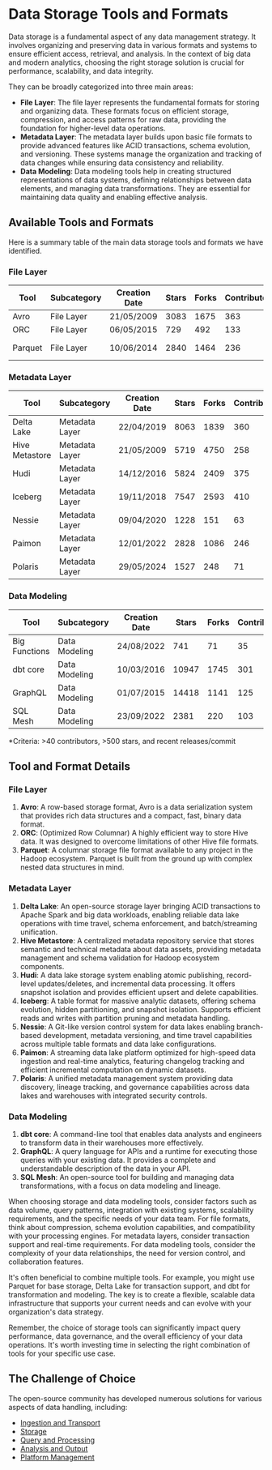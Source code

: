 # Data Storage Tools and Formats

Data storage is a fundamental aspect of any data management strategy. It involves organizing and preserving data in various formats and systems to ensure efficient access, retrieval, and analysis. In the context of big data and modern analytics, choosing the right storage solution is crucial for performance, scalability, and data integrity.

They can be broadly categorized into three main areas:
- **File Layer**: The file layer represents the fundamental formats for storing and organizing data. These formats focus on efficient storage, compression, and access patterns for raw data, providing the foundation for higher-level data operations.
- **Metadata Layer**: The metadata layer builds upon basic file formats to provide advanced features like ACID transactions, schema evolution, and versioning. These systems manage the organization and tracking of data changes while ensuring data consistency and reliability.
- **Data Modeling**: Data modeling tools help in creating structured representations of data systems, defining relationships between data elements, and managing data transformations. They are essential for maintaining data quality and enabling effective analysis.

## Available Tools and Formats

Here is a summary table of the main data storage tools and formats we have identified.

### File Layer

| Tool | Subcategory | Creation Date | Stars | Forks | Contributors | Last Release | Latest Commit | Meets Criteria* | Link |
|---|---|---|---|---|---|---|---|---|---|
| Avro | File Layer | 21/05/2009 | 3083 | 1675 | 363 | 05/08/2024 | 03/06/2025 | Yes | https://github.com/apache/avro |
| ORC | File Layer | 06/05/2015 | 729 | 492 | 133 | 07/05/2025 | 07/06/2025 | Yes | https://github.com/apache/orc |
| Parquet | File Layer | 10/06/2014 | 2840 | 1464 | 236 | 29/04/2025 | 05/06/2025 | Yes | https://github.com/apache/parquet-mr |

### Metadata Layer

| Tool | Subcategory | Creation Date | Stars | Forks | Contributors | Last Release | Latest Commit | Meets Criteria* | Link |
|---|---|---|---|---|---|---|---|---|---|
| Delta Lake | Metadata Layer | 22/04/2019 | 8063 | 1839 | 360 | 29/05/2025 | 06/06/2025 | Yes | https://github.com/delta-io/delta |
| Hive Metastore | Metadata Layer | 21/05/2009 | 5719 | 4750 | 258 | N/A | 08/06/2025 | Yes | https://github.com/apache/hive |
| Hudi | Metadata Layer | 14/12/2016 | 5824 | 2409 | 375 | 02/05/2025 | 07/06/2025 | Yes | https://github.com/apache/hudi |
| Iceberg | Metadata Layer | 19/11/2018 | 7547 | 2593 | 410 | 28/05/2025 | 08/06/2025 | Yes | https://github.com/apache/iceberg |
| Nessie | Metadata Layer | 09/04/2020 | 1228 | 151 | 63 | 07/05/2025 | 01/06/2025 | Yes | https://github.com/projectnessie/nessie |
| Paimon | Metadata Layer | 12/01/2022 | 2828 | 1086 | 246 | N/A | 08/06/2025 | Yes | https://github.com/apache/paimon |
| Polaris | Metadata Layer | 29/05/2024 | 1527 | 248 | 71 | 25/02/2025 | 08/06/2025 | Yes | https://github.com/apache/polaris |

### Data Modeling

| Tool | Subcategory | Creation Date | Stars | Forks | Contributors | Last Release | Latest Commit | Meets Criteria* | Link |
|---|---|---|---|---|---|---|---|---|---|
| Big Functions | Data Modeling | 24/08/2022 | 741 | 71 | 35 | 15/05/2025 | 26/05/2025 | No | https://github.com/unytics/bigfunctions |
| dbt core | Data Modeling | 10/03/2016 | 10947 | 1745 | 301 | 04/06/2025 | 05/06/2025 | Yes | https://github.com/dbt-labs/dbt-core |
| GraphQL | Data Modeling | 01/07/2015 | 14418 | 1141 | 125 | 27/10/2021 | 05/06/2025 | Yes | https://github.com/graphql/graphql-spec |
| SQL Mesh | Data Modeling | 23/09/2022 | 2381 | 220 | 103 | 06/06/2025 | 08/06/2025 | Yes | https://github.com/TobikoData/sqlmesh |

*Criteria: >40 contributors, >500 stars, and recent releases/commit

## Tool and Format Details

### File Layer

1. **Avro**: A row-based storage format, Avro is a data serialization system that provides rich data structures and a compact, fast, binary data format.
2. **ORC**: (Optimized Row Columnar) A highly efficient way to store Hive data. It was designed to overcome limitations of other Hive file formats.
3. **Parquet**: A columnar storage file format available to any project in the Hadoop ecosystem. Parquet is built from the ground up with complex nested data structures in mind.

### Metadata Layer

1. **Delta Lake**: An open-source storage layer bringing ACID transactions to Apache Spark and big data workloads, enabling reliable data lake operations with time travel, schema enforcement, and batch/streaming unification.
2. **Hive Metastore**: A centralized metadata repository service that stores semantic and technical metadata about data assets, providing metadata management and schema validation for Hadoop ecosystem components.
3. **Hudi**: A data lake storage system enabling atomic publishing, record-level updates/deletes, and incremental data processing. It offers snapshot isolation and provides efficient upsert and delete capabilities.
4. **Iceberg**: A table format for massive analytic datasets, offering schema evolution, hidden partitioning, and snapshot isolation. Supports efficient reads and writes with partition pruning and metadata handling.
5. **Nessie**: A Git-like version control system for data lakes enabling branch-based development, metadata versioning, and time travel capabilities across multiple table formats and data lake configurations.
6. **Paimon**: A streaming data lake platform optimized for high-speed data ingestion and real-time analytics, featuring changelog tracking and efficient incremental computation on dynamic datasets.
7. **Polaris**: A unified metadata management system providing data discovery, lineage tracking, and governance capabilities across data lakes and warehouses with integrated security controls.

### Data Modeling

1. **dbt core**: A command-line tool that enables data analysts and engineers to transform data in their warehouses more effectively.
2. **GraphQL**: A query language for APIs and a runtime for executing those queries with your existing data. It provides a complete and understandable description of the data in your API.
3. **SQL Mesh**: An open-source tool for building and managing data transformations, with a focus on data modeling and lineage.

When choosing storage and data modeling tools, consider factors such as data volume, query patterns, integration with existing systems, scalability requirements, and the specific needs of your data team. For file formats, think about compression, schema evolution capabilities, and compatibility with your processing engines. For metadata layers, consider transaction support and real-time requirements. For data modeling tools, consider the complexity of your data relationships, the need for version control, and collaboration features.

It's often beneficial to combine multiple tools. For example, you might use Parquet for base storage, Delta Lake for transaction support, and dbt for transformation and modeling. The key is to create a flexible, scalable data infrastructure that supports your current needs and can evolve with your organization's data strategy.

Remember, the choice of storage tools can significantly impact query performance, data governance, and the overall efficiency of your data operations. It's worth investing time in selecting the right combination of tools for your specific use case.

## The Challenge of Choice
The open-source community has developed numerous solutions for various aspects of data handling, including:
- [Ingestion and Transport](01.ingestion_and_transport.md)
- [Storage](02.storage.md)
- [Query and Processing](03.query_and_processing.md)
- [Analysis and Output](04.analysis_and_output.md)
- [Platform Management](05.platform_management.md)
